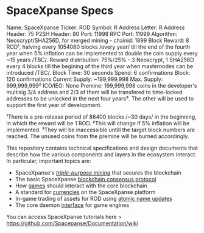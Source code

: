 # SpaceXpanse Specs 

Name: SpaceXpanse
Ticker: ROD
Symbol: Ɍ
Address Letter: R
Address Header: 75
P2SH Header: 80
Port: 11998
RPC Port: 11999
Algorithm: Neoscrypt/SHA256D, for merged mining - chainid: 1899
Block Reward: 8 ROD¹, halving every 1054080 blocks /every year/ till the end of the fourth year when 5% inflation can be implemented to double the coin supply every ~15 years /TBC/.
Reward distribution: 75%/25% - 3 Neoscrypt, 1 SHA256D every 4 blocks till the begining of the third year when masternodes can be introduced /TBC/.
Block Time: 30 seconds
Spend: 6 confirmations
Block: 120 confirmations
Current Supply: ~199,999,998
Max. Supply: 999,999,999²
ICO/IEO: None
Premine: 199,999,998 coins in the developer's multisig 3/4 address and 2/3 of them will be transfered to time-locked addresses to be unlocked in the next four years³. The other will be used to support the first year of development.

¹There is a pre-release period of 86400 blocks /~30 days/ in the beginning, in which the reward will be 1 ROD.
²This will change if 5% inflation will be implemented.
³They will be inaccessible untill the target block numbers are reached. The unused coins from the premine will be burned accordingly.

This repository contains technical specifications and design documents that
describe how the various components and layers in the ecosystem interact.
In particular, important topics are:

* SpaceXpanse's [*triple-purpose mining*](mining.md) that secures the blockchain
* The basic SpaceXpanse [blockchain consensus protocol](blockchain.md)
* How [games](games.md) should interact with the core blockchain
* A standard for [currencies](currencies.md) on the SpaceXpanse platform
* In-game trading of assets for ROD using [atomic name updates](trading.md)
* The core daemon [interface](interface.md) for game engines

You can access SpaceXpanse tutorials here > https://github.com/Spacepanse/Documentation/wiki
